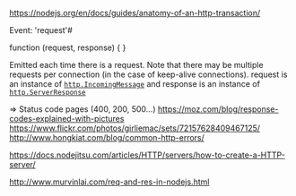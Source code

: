 https://nodejs.org/en/docs/guides/anatomy-of-an-http-transaction/

Event: 'request'#

function (request, response) { }

Emitted each time there is a request. Note that there may be multiple requests per connection (in the case of keep-alive connections). request is an instance of [`http.IncomingMessage`](https://nodejs.org/dist/latest-v4.x/docs/api/http.html#http_class_http_incomingmessage) and response is an instance of [`http.ServerResponse`](https://nodejs.org/dist/latest-v4.x/docs/api/http.html#http_class_http_serverresponse) 

=> Status code pages (400, 200, 500...)
https://moz.com/blog/response-codes-explained-with-pictures
https://www.flickr.com/photos/girliemac/sets/72157628409467125/
http://www.hongkiat.com/blog/common-http-errors/




https://docs.nodejitsu.com/articles/HTTP/servers/how-to-create-a-HTTP-server/


http://www.murvinlai.com/req-and-res-in-nodejs.html